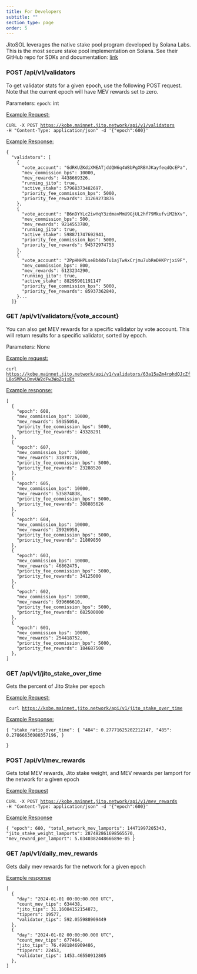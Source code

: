 ```yaml
---
title: For Developers
subtitle: ""
section_type: page
order: 5
---
```

JitoSOL leverages the native stake pool program developed by Solana Labs. This is the most secure stake pool implementation on Solana. See their GitHub repo for SDKs and documentation: [link](https://github.com/solana-labs/solana-program-library/tree/master/stake-pool)

### POST /api/v1/validators

To get validator stats for a given epoch, use the following POST request. Note that the current epoch will have MEV rewards set to zero.

Parameters: 
<code>epoch</code>: int

<u>Example Request: </u>

<code>CURL -X POST https://kobe.mainnet.jito.network/api/v1/validators  -H "Content-Type: application/json" -d '{"epoch":600}' </code>

<u>Example Response:</u>

<pre><code>{
  "validators": [
    {
      "vote_account": "GdRKUZKdiXMEATjddQW6q4W8bPgXRBYJKayfeqdQcEPa",
      "mev_commission_bps": 10000,
      "mev_rewards": 4438669326,
      "running_jito": true,
      "active_stake": 57968373482697,
      "priority_fee_commission_bps": 5000,
      "priority_fee_rewards": 31269273876
    },
    {
      "vote_account": "B6nDYYLc2iwYqY3zdmavMmU9GjUL2hf79MkufviM2bXv",
      "mev_commission_bps": 500,
      "mev_rewards": 9214553780,
      "running_jito": true,
      "active_stake": 598871747692941,
      "priority_fee_commission_bps": 5000,
      "priority_fee_rewards": 94572974753
    },
    {
      "vote_account": "2PpHNHPLseBb4doTu1ajTwAxCrjmu7ubReDHKPrjxi9F",
      "mev_commission_bps": 800,
      "mev_rewards": 6123234290,
      "running_jito": true,
      "active_stake": 88295901191147
      "priority_fee_commission_bps": 5000,
      "priority_fee_rewards": 85937362840,
    }...
  ]}</code></pre>

### GET /api/v1/validators/{vote_account}

You can also get MEV rewards for a specific validator by vote account. This will return results for a specific validator, sorted by epoch.

Parameters: None 

<u>Example request:</u>

<code>curl https://kobe.mainnet.jito.network/api/v1/validators/63a15aZm4rphdQJcZfL8oSMPwLDmvUW2dFw3WqZpjxEt</code>

<u>Example response:</u>

<pre><code>[
  {
    "epoch": 608,
    "mev_commission_bps": 10000,
    "mev_rewards": 59355050,
    "priority_fee_commission_bps": 5000,
    "priority_fee_rewards": 43328291
  },
  {
    "epoch": 607,
    "mev_commission_bps": 10000,
    "mev_rewards": 31870726,
    "priority_fee_commission_bps": 5000,
    "priority_fee_rewards": 23288520
  },
  {
    "epoch": 605,
    "mev_commission_bps": 10000,
    "mev_rewards": 535874838,
    "priority_fee_commission_bps": 5000,
    "priority_fee_rewards": 388885626
  },
  {
    "epoch": 604,
    "mev_commission_bps": 10000,
    "mev_rewards": 29926950,
    "priority_fee_commission_bps": 5000,
    "priority_fee_rewards": 21809850
  },
  {
    "epoch": 603,
    "mev_commission_bps": 10000,
    "mev_rewards": 46862475,
    "priority_fee_commission_bps": 5000,
    "priority_fee_rewards": 34125000
  },
  {
    "epoch": 602,
    "mev_commission_bps": 10000,
    "mev_rewards": 939666610,
    "priority_fee_commission_bps": 5000,
    "priority_fee_rewards": 682500000
  },
  {
    "epoch": 601,
    "mev_commission_bps": 10000,
    "mev_rewards": 254418752,
    "priority_fee_commission_bps": 5000,
    "priority_fee_rewards": 184687500
  },
]</code></pre>

### GET /api/v1/jito_stake_over_time

Gets the percent of Jito Stake per epoch

<u>Example Request: </u>

<code> curl https://kobe.mainnet.jito.network/api/v1/jito_stake_over_time</code>

<u>Example Response: </u>

<code>{
  "stake_ratio_over_time": {
    "484": 0.27771625202212147,
    "485": 0.27866636980357196,
   }	
}</code>

### POST /api/v1/mev_rewards

Gets total MEV rewards, Jito stake weight, and MEV rewards per lamport for the network for a given epoch 

<u>Example Request </u>

<code>CURL -X POST https://kobe.mainnet.jito.network/api/v1/mev_rewards  -H "Content-Type: application/json" -d '{"epoch":600}'</code>

<u>Example Response </u>

<code>{
  "epoch": 600,
  "total_network_mev_lamports": 14471997205343,
  "jito_stake_weight_lamports": 287482861698565570,
  "mev_reward_per_lamport": 5.034038244866689e-05
}</code>


### GET /api/v1/daily_mev_rewards

Gets daily mev rewards for the network for a given epoch

<u>Example response</u>

<pre><code>[
  {
    "day": "2024-01-01 00:00:00.000 UTC",
    "count_mev_tips": 634438,
    "jito_tips": 31.16084152154873,
    "tippers": 19577,
    "validator_tips": 592.055988909449
  },
  {
    "day": "2024-01-02 00:00:00.000 UTC",
    "count_mev_tips": 677464,
    "jito_tips": 76.4981846909486,
    "tippers": 22453,
    "validator_tips": 1453.46550912805
  },
]</code></pre>
